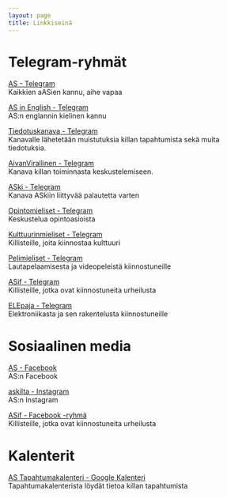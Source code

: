 ```yaml
---
layout: page
title: Linkkiseinä
---
```


# Telegram-ryhmät

[AS - Telegram](https://t.me/joinchat/Br9ODz_110OZULEAdl0UKQ)<br>
Kaikkien aASien kannu, aihe vapaa

[AS in English - Telegram](https://t.me/joinchat/BzywAENaOk8UOSc1LreD5A)<br>
AS:n englannin kielinen kannu

[Tiedotuskanava - Telegram](https://telegram.me/joinchat/AcGE6Tv4Xz6eKgB3GHVcow)<br>
Kanavalle lähetetään muistutuksia killan tapahtumista sekä muita tiedotuksia.

[AivanVirallinen - Telegram](https://telegram.me/aivansama)<br>
Kanava killan toiminnasta keskustelemiseen.

[ASki - Telegram](https://t.me/joinchat/Ba4qAj8SRwuX-gKhw5ULoQ)<br>
Kanava ASkiin liittyvää palautetta varten

[Opintomieliset - Telegram](https://t.me/joinchat/A-Zy1QVPe3-d2Bq5El2TZg)<br>
Keskustelua opintoasioista

[Kulttuurinmieliset - Telegram](https://telegram.me/joinchat/A9RxtQFKNS6DdMh-6nCk2Q)<br>
Killisteille, joita kiinnostaa kulttuuri

[Pelimieliset - Telegram](https://t.me/joinchat/Ba4qAlR4Yt9KYmSppEyU3w)<br>
Lautapelaamisesta ja videopeleistä kiinnostuneille

[ASif - Telegram](https://telegram.me/joinchat/FUsq9RGHt6s8BoeCm6wLMA)<br>
Killisteille, jotka ovat kiinnostuneita urheilusta

[ELEpaja - Telegram](https://telegram.me/joinchat/Ap55Ez9nPRQzBOzj76nzUw)<br>
Elektroniikasta ja sen rakentelusta kiinnostuneille

# Sosiaalinen media

[AS - Facebook](https://www.facebook.com/askilta/)<br>
AS:n Facebook

[askilta - Instagram](http://www.instagram.com/askilta)<br>
AS:n Instagram

[ASif - Facebook -ryhmä](https://www.facebook.com/groups/670207043097846/?fref=ts)<br>
Killisteille, jotka ovat kiinnostuneita urheilusta

# Kalenterit

[AS Tapahtumakalenteri - Google Kalenteri](http://as.fi/tapahtumat.html)<br>
Tapahtumakalenterista löydät tietoa killan tapahtumista
